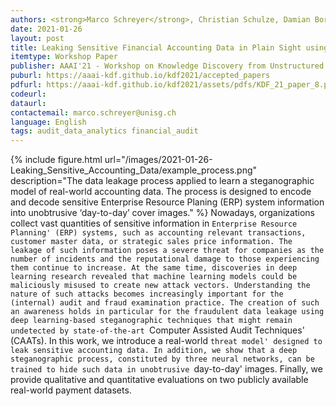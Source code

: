 ```yaml
---
authors: <strong>Marco Schreyer</strong>, Christian Schulze, Damian Borth
date: 2021-01-26
layout: post
title: Leaking Sensitive Financial Accounting Data in Plain Sight using Deep Autoencoder Neural Networks
itemtype: Workshop Paper
publisher: AAAI'21 - Workshop on Knowledge Discovery from Unstructured Data in Financial Services
puburl: https://aaai-kdf.github.io/kdf2021/accepted_papers
pdfurl: https://aaai-kdf.github.io/kdf2021/assets/pdfs/KDF_21_paper_8.pdf
codeurl:
dataurl:
contactemail: marco.schreyer@unisg.ch
language: English
tags: audit_data_analytics financial_audit
---
```


{% include figure.html url="/images/2021-01-26-Leaking_Sensitive_Accounting_Data/example_process.png" 
description="The data leakage process applied to learn a steganographic model of real-world accounting data. The process is designed to encode and decode sensitive Enterprise Resource Planing (ERP) system information into unobtrusive ‘day-to-day’ cover images." %} 
Nowadays, organizations collect vast quantities of sensitive information in `Enterprise Resource Planning' (ERP) systems, such as accounting relevant transactions, customer master data, or strategic sales price information. The leakage of such information poses a severe threat for companies as the number of incidents and the reputational damage to those experiencing them continue to increase. At the same time, discoveries in deep learning research revealed that machine learning models could be maliciously misused to create new attack vectors. Understanding the nature of such attacks becomes increasingly important for the (internal) audit and fraud examination practice. The creation of such an awareness holds in particular for the fraudulent data leakage using deep learning-based steganographic techniques that might remain undetected by state-of-the-art `Computer Assisted Audit Techniques' (CAATs). In this work, we introduce a real-world `threat model' designed to leak sensitive accounting data. In addition, we show that a deep steganographic process, constituted by three neural networks, can be trained to hide such data in unobtrusive `day-to-day' images. Finally, we provide qualitative and quantitative evaluations on two publicly available real-world payment datasets.
